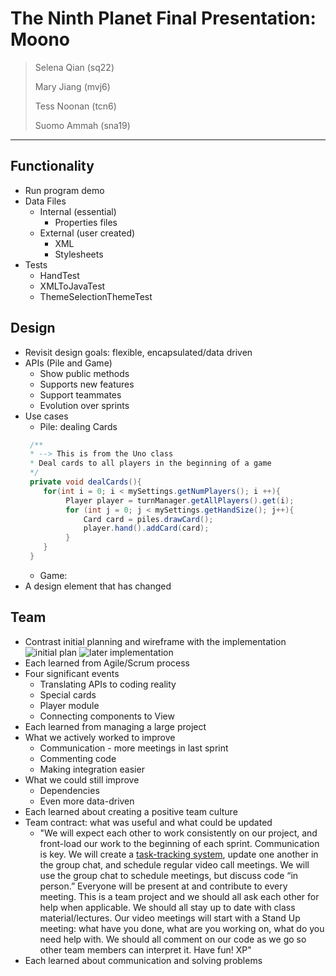 # The Ninth Planet Final Presentation: Moono

> Selena Qian (sq22)
>
> Mary Jiang (mvj6)
>
> Tess Noonan (tcn6)
> 
> Suomo Ammah (sna19)

---

## Functionality
* Run program demo
* Data Files
    * Internal (essential)
        * Properties files
    * External (user created)
        * XML
        * Stylesheets
* Tests
    * HandTest
    * XMLToJavaTest
    * ThemeSelectionThemeTest

## Design
* Revisit design goals: flexible, encapsulated/data driven
* APIs (Pile and Game)
    * Show public methods
    * Supports new features
    * Support teammates
    * Evolution over sprints
* Use cases
    * Pile: dealing Cards
    ```java
     /**
     * --> This is from the Uno class
     * Deal cards to all players in the beginning of a game
     */
     private void dealCards(){
        for(int i = 0; i < mySettings.getNumPlayers(); i ++){
             Player player = turnManager.getAllPlayers().get(i);
             for (int j = 0; j < mySettings.getHandSize(); j++){
                 Card card = piles.drawCard();
                 player.hand().addCard(card);
             }
        }
     }
   ```
    * Game:
* A design element that has changed

## Team
* Contrast initial planning and wireframe with the implementation
![initial plan](initial_plan.png)
![later implementation](later_dependencies.png)
* Each learned from Agile/Scrum process
* Four significant events
    * Translating APIs to coding reality
    * Special cards
    * Player module
    * Connecting components to View
* Each learned from managing a large project
* What we actively worked to improve
    * Communication - more meetings in last sprint
    * Commenting code
    * Making integration easier
* What we could still improve
    * Dependencies
    * Even more data-driven
* Each learned about creating a positive team culture
* Team contract: what was useful and what could be updated
    * "We will expect each other to work consistently on our project, and front-load our work to the beginning of each sprint. Communication is key. We will create a [task-tracking system](https://docs.google.com/spreadsheets/d/11FaTKxmpqZN-wYOsoiqJvDP3LmAJSurGGHqMblpMS40/edit?usp=sharing), update one another in the group chat, and schedule regular video call meetings. We will use the group chat to schedule meetings, but discuss code “in person.” Everyone will be present at and contribute to every meeting. This is a team project and we should all ask each other for help when applicable. We should all stay up to date with class material/lectures. Our video meetings will start with a Stand Up meeting: what have you done, what are you working on, what do you need help with. We should all comment on our code as we go so other team members can interpret it. Have fun! XP"
* Each learned about communication and solving problems